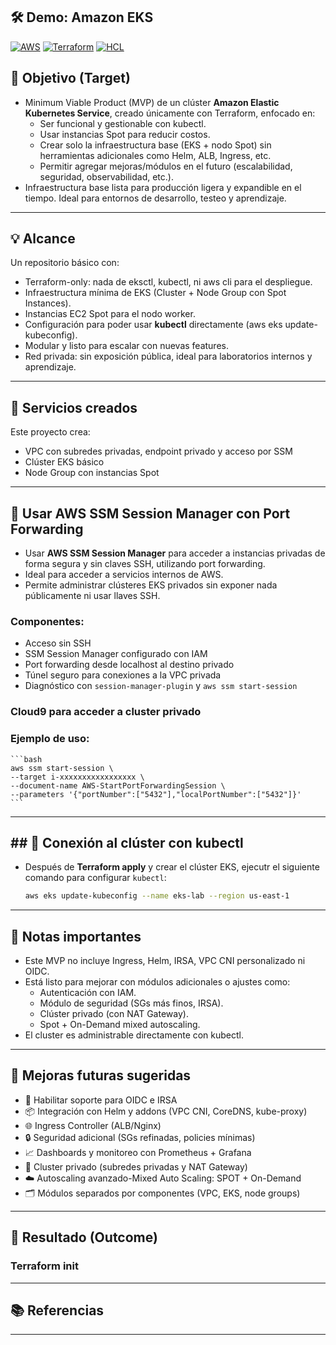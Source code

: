 ## 🛠️ Demo: Amazon EKS

[![AWS](https://img.shields.io/badge/AWS-%23FF9900.svg?logo=amazon-web-services&logoColor=white)](#)
[![Terraform](https://img.shields.io/badge/IaC-Terraform-623CE4?logo=terraform&logoColor=white)](#)
[![HCL](https://img.shields.io/badge/Language-HCL-blueviolet)](#)

## 🎯 Objetivo (Target)
- Minimum Viable Product (MVP) de un clúster **Amazon Elastic Kubernetes Service**, creado únicamente con Terraform, enfocado en:
    - Ser funcional y gestionable con kubectl.
    - Usar instancias Spot para reducir costos.
    - Crear solo la infraestructura base (EKS + nodo Spot) sin herramientas adicionales como Helm, ALB, Ingress, etc.
    - Permitir agregar mejoras/módulos en el futuro (escalabilidad, seguridad, observabilidad, etc.).
- Infraestructura base lista para producción ligera y expandible en el tiempo. Ideal para entornos de desarrollo, testeo y aprendizaje.

---

## 💡 Alcance
Un repositorio básico con:
- Terraform-only: nada de eksctl, kubectl, ni aws cli para el despliegue.
- Infraestructura mínima de EKS (Cluster + Node Group con Spot Instances).
- Instancias EC2 Spot para el nodo worker.
- Configuración para poder usar **kubectl** directamente (aws eks update-kubeconfig).
- Modular y listo para escalar con nuevas features.
- Red privada: sin exposición pública, ideal para laboratorios internos y aprendizaje.

---

## 🧪 Servicios creados
Este proyecto crea:
- VPC con subredes privadas, endpoint privado y acceso por SSM
- Clúster EKS básico
- Node Group con instancias Spot

---

## 🔐 Usar AWS SSM Session Manager con Port Forwarding
- Usar **AWS SSM Session Manager** para acceder a instancias privadas de forma segura y sin claves SSH, utilizando port forwarding. 
- Ideal para acceder a servicios internos de AWS.
- Permite administrar clústeres EKS privados sin exponer nada públicamente ni usar llaves SSH.
### Componentes:
- Acceso sin SSH
- SSM Session Manager configurado con IAM
- Port forwarding desde localhost al destino privado
- Túnel seguro para conexiones a la VPC privada
- Diagnóstico con `session-manager-plugin` y `aws ssm start-session`
### Cloud9 para acceder a cluster privado

### Ejemplo de uso:
    ```bash
    aws ssm start-session \
    --target i-xxxxxxxxxxxxxxxxx \
    --document-name AWS-StartPortForwardingSession \
    --parameters '{"portNumber":["5432"],"localPortNumber":["5432"]}'
    ```

---

## ## 🔌 Conexión al clúster con kubectl

- Después de **Terraform apply** y crear el clúster EKS, ejecutr el siguiente comando para configurar `kubectl`:

    ```bash
    aws eks update-kubeconfig --name eks-lab --region us-east-1
    ```

---

## 📌 Notas importantes
- Este MVP no incluye Ingress, Helm, IRSA, VPC CNI personalizado ni OIDC.
- Está listo para mejorar con módulos adicionales o ajustes como:
    - Autenticación con IAM.
    - Módulo de seguridad (SGs más finos, IRSA).
    - Clúster privado (con NAT Gateway).
    - Spot + On-Demand mixed autoscaling.
- El cluster es administrable directamente con kubectl.

---

## 🧩 Mejoras futuras sugeridas
- 🔐 Habilitar soporte para OIDC e IRSA
- 📦 Integración con Helm y addons (VPC CNI, CoreDNS, kube-proxy)
- 🌐 Ingress Controller (ALB/Nginx)
- 🔒 Seguridad adicional (SGs refinadas, policies mínimas)
- 📈 Dashboards y monitoreo con Prometheus + Grafana
- 🧠 Cluster privado (subredes privadas y NAT Gateway)
- ☁️ Autoscaling avanzado-Mixed Auto Scaling: SPOT + On-Demand
- 🗂 Módulos separados por componentes (VPC, EKS, node groups)

---

## 🚀 Resultado (Outcome)
### Terraform init 


---

## 📚 Referencias



---